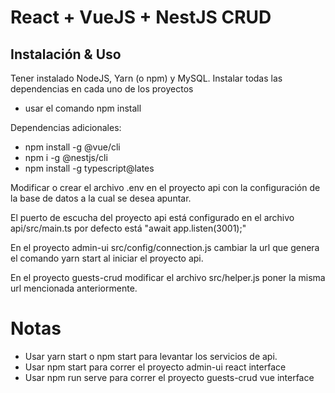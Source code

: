 # React + VueJS + NestJS CRUD 




## Instalación & Uso
Tener instalado NodeJS, Yarn (o npm) y MySQL. 
Instalar todas las dependencias en cada uno de los proyectos 

- usar el comando npm install

Dependencias adicionales:

- npm install -g @vue/cli 
- npm i -g @nestjs/cli 
- npm install -g typescript@lates

Modificar o crear el archivo .env en el proyecto api con la configuración de la base de datos a la cual se desea apuntar.

El puerto de escucha del proyecto api está configurado en el archivo api/src/main.ts por defecto está "await app.listen(3001);"

En el proyecto admin-ui src/config/connection.js  cambiar la url que genera el comando yarn start al iniciar el proyecto api.

En el proyecto guests-crud modificar el archivo src/helper.js poner la misma url mencionada anteriormente. 

# Notas
- Usar yarn start o npm start para levantar los servicios de api.
- Usar npm start  para correr el proyecto admin-ui react interface
- Usar npm run serve para correr el proyecto guests-crud vue interface


